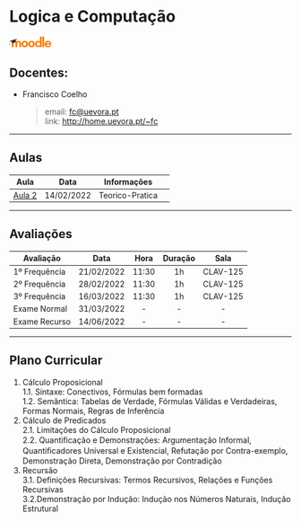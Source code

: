 # Logica e Computação 
[ <img width="75px" src="https://github.com/GBarradas/GBarradas/blob/main/img/moodle.png?raw=true">](https://www.moodle.uevora.pt/2122/course/view.php?id=1455)
## Docentes:
- Francisco Coelho
  > email: fc@uevora.pt  
    link: http://home.uevora.pt/~fc


---  
## Aulas 

|Aula                   |Data   |Informações|                        |
|-----------------------|-------|-----------|------------------------|
|[Aula 2](aulas/aula2)|14/02/2022|Teorico-Pratica||

---
## Avaliações  

|Avaliação    |Data      |Hora |Duração|Sala    |
|-------------|----------|:---:|:-----:|:------:| 
|1º Frequência|21/02/2022|11:30|1h     |CLAV-125|
|2º Frequência|28/02/2022|11:30|1h     |CLAV-125|
|3º Frequência|16/03/2022|11:30|1h     |CLAV-125|
|Exame Normal |31/03/2022|-|-    |-|
|Exame Recurso|14/06/2022|-|-    |-|  

--- 
## Plano Curricular
1. Cálculo Proposicional  
   1.1. Sintaxe: Conectivos, Fórmulas bem formadas  
   1.2.   Semântica: Tabelas de Verdade, Fórmulas Válidas e Verdadeiras, Formas Normais, Regras de Inferência
2. Cálculo de Predicados  
    2.1. Limitações do Cálculo Proposicional  
    2.2. Quantiﬁcação e Demonstrações: Argumentação Informal, Quantiﬁcadores Universal e Existencial, Refutação por Contra-exemplo, Demonstração Direta, Demonstração por Contradição  
3. Recursão  
    3.1. Definições Recursivas: Termos Recursivos, Relações e Funções Recursivas  
    3.2.Demonstração por Indução: Indução nos Números Naturais, Indução Estrutural  
